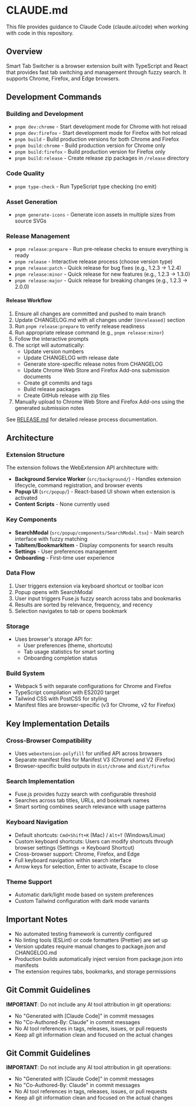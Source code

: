 # CLAUDE.md

This file provides guidance to Claude Code (claude.ai/code) when working with code in this repository.

## Overview
Smart Tab Switcher is a browser extension built with TypeScript and React that provides fast tab switching and management through fuzzy search. It supports Chrome, Firefox, and Edge browsers.

## Development Commands

### Building and Development
- `pnpm dev:chrome` - Start development mode for Chrome with hot reload
- `pnpm dev:firefox` - Start development mode for Firefox with hot reload
- `pnpm build` - Build production versions for both Chrome and Firefox
- `pnpm build:chrome` - Build production version for Chrome only
- `pnpm build:firefox` - Build production version for Firefox only
- `pnpm build:release` - Create release zip packages in `/release` directory

### Code Quality
- `pnpm type-check` - Run TypeScript type checking (no emit)

### Asset Generation
- `pnpm generate-icons` - Generate icon assets in multiple sizes from source SVGs

### Release Management
- `pnpm release:prepare` - Run pre-release checks to ensure everything is ready
- `pnpm release` - Interactive release process (choose version type)
- `pnpm release:patch` - Quick release for bug fixes (e.g., 1.2.3 → 1.2.4)
- `pnpm release:minor` - Quick release for new features (e.g., 1.2.3 → 1.3.0)
- `pnpm release:major` - Quick release for breaking changes (e.g., 1.2.3 → 2.0.0)

#### Release Workflow
1. Ensure all changes are committed and pushed to main branch
2. Update CHANGELOG.md with all changes under `[Unreleased]` section
3. Run `pnpm release:prepare` to verify release readiness
4. Run appropriate release command (e.g., `pnpm release:minor`)
5. Follow the interactive prompts
6. The script will automatically:
   - Update version numbers
   - Update CHANGELOG with release date
   - Generate store-specific release notes from CHANGELOG
   - Update Chrome Web Store and Firefox Add-ons submission documents
   - Create git commits and tags
   - Build release packages
   - Create GitHub release with zip files
7. Manually upload to Chrome Web Store and Firefox Add-ons using the generated submission notes

See [RELEASE.md](./RELEASE.md) for detailed release process documentation.

## Architecture

### Extension Structure
The extension follows the WebExtension API architecture with:
- **Background Service Worker** (`src/background/`) - Handles extension lifecycle, command registration, and browser events
- **Popup UI** (`src/popup/`) - React-based UI shown when extension is activated
- **Content Scripts** - None currently used

### Key Components
- **SearchModal** (`src/popup/components/SearchModal.tsx`) - Main search interface with fuzzy matching
- **TabItem/BookmarkItem** - Display components for search results
- **Settings** - User preferences management
- **Onboarding** - First-time user experience

### Data Flow
1. User triggers extension via keyboard shortcut or toolbar icon
2. Popup opens with SearchModal
3. User input triggers Fuse.js fuzzy search across tabs and bookmarks
4. Results are sorted by relevance, frequency, and recency
5. Selection navigates to tab or opens bookmark

### Storage
- Uses browser's storage API for:
  - User preferences (theme, shortcuts)
  - Tab usage statistics for smart sorting
  - Onboarding completion status

### Build System
- Webpack 5 with separate configurations for Chrome and Firefox
- TypeScript compilation with ES2020 target
- Tailwind CSS with PostCSS for styling
- Manifest files are browser-specific (v3 for Chrome, v2 for Firefox)

## Key Implementation Details

### Cross-Browser Compatibility
- Uses `webextension-polyfill` for unified API across browsers
- Separate manifest files for Manifest V3 (Chrome) and V2 (Firefox)
- Browser-specific build outputs in `dist/chrome` and `dist/firefox`

### Search Implementation
- Fuse.js provides fuzzy search with configurable threshold
- Searches across tab titles, URLs, and bookmark names
- Smart sorting combines search relevance with usage patterns

### Keyboard Navigation
- Default shortcuts: `Cmd+Shift+K` (Mac) / `Alt+T` (Windows/Linux)
- Custom keyboard shortcuts: Users can modify shortcuts through browser settings (Settings → Keyboard Shortcut)
- Cross-browser support: Chrome, Firefox, and Edge
- Full keyboard navigation within search interface
- Arrow keys for selection, Enter to activate, Escape to close

### Theme Support
- Automatic dark/light mode based on system preferences
- Custom Tailwind configuration with dark mode variants

## Important Notes

- No automated testing framework is currently configured
- No linting tools (ESLint) or code formatters (Prettier) are set up
- Version updates require manual changes to package.json and CHANGELOG.md
- Production builds automatically inject version from package.json into manifests
- The extension requires tabs, bookmarks, and storage permissions


## Git Commit Guidelines

**IMPORTANT**: Do not include any AI tool attribution in git operations:

- No "Generated with [Claude Code]" in commit messages
- No "Co-Authored-By: Claude" in commit messages
- No AI tool references in tags, releases, issues, or pull requests
- Keep all git information clean and focused on the actual changes
## Git Commit Guidelines

**IMPORTANT**: Do not include any AI tool attribution in git operations:

- No "Generated with [Claude Code]" in commit messages
- No "Co-Authored-By: Claude" in commit messages
- No AI tool references in tags, releases, issues, or pull requests
- Keep all git information clean and focused on the actual changes
